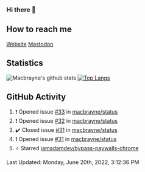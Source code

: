 ### Hi there 👋
## How to reach me
[Website](https://macbrayne.de)
[Mastodon](https://norden.social/@florentin)
<!--
Missing: Email
-->
## Statistics
![Macbrayne's github stats](https://github-readme-stats.vercel.app/api?username=macbrayne&count_private=true&show_icons=true&hide_rank=true&custom_title=macbrayne's%20GitHub%20Stats)
[![Top Langs](https://github-readme-stats.vercel.app/api/top-langs/?username=macbrayne&exclude_repo=liftron&layout=compact)](https://github.com/anuraghazra/github-readme-stats)
## GitHub Activity

<!--RECENT_ACTIVITY:start-->
1. ❗️ Opened issue [#33](https://github.com/macbrayne/status/issues/33) in [macbrayne/status](https://github.com/macbrayne/status)
2. ❗️ Opened issue [#32](https://github.com/macbrayne/status/issues/32) in [macbrayne/status](https://github.com/macbrayne/status)
3. ✔️ Closed issue [#31](https://github.com/macbrayne/status/issues/31) in [macbrayne/status](https://github.com/macbrayne/status)
4. ❗️ Opened issue [#31](https://github.com/macbrayne/status/issues/31) in [macbrayne/status](https://github.com/macbrayne/status)
5. ⭐ Starred [iamadamdev/bypass-paywalls-chrome](https://github.com/iamadamdev/bypass-paywalls-chrome)
<!--RECENT_ACTIVITY:end-->

<!--RECENT_ACTIVITY:last_update-->
Last Updated: Monday, June 20th, 2022, 3:12:36 PM
<!--RECENT_ACTIVITY:last_update_end-->


<!--
**macbrayne/macbrayne** is a ✨ _special_ ✨ repository because its `README.md` (this file) appears on your GitHub profile.

Here are some ideas to get you started:

- 🔭 I’m currently working on ...
- 🌱 I’m currently learning ...
- 👯 I’m looking to collaborate on ...
- 🤔 I’m looking for help with ...
- 💬 Ask me about ...
- 📫 How to reach me: ...
- 😄 Pronouns: ...
- ⚡ Fun fact: ...
-->
